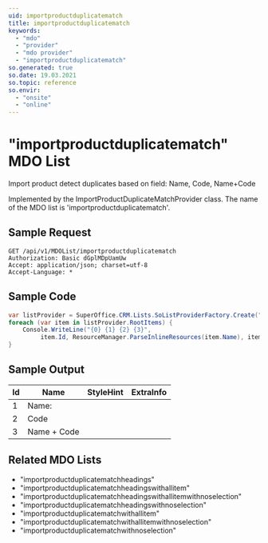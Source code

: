 ```yaml
---
uid: importproductduplicatematch
title: importproductduplicatematch
keywords:
  - "mdo"
  - "provider"
  - "mdo provider"
  - "importproductduplicatematch"
so.generated: true
so.date: 19.03.2021
so.topic: reference
so.envir:
  - "onsite"
  - "online"
---
```


# "importproductduplicatematch" MDO List
Import product detect duplicates based on field:  Name, Code, Name+Code



Implemented by the <see cref="T:SuperOffice.CRM.Lists.ImportProductDuplicateMatchProvider">ImportProductDuplicateMatchProvider</see> class.
The name of the MDO list is 'importproductduplicatematch'.




## Sample Request

```http!
GET /api/v1/MDOList/importproductduplicatematch
Authorization: Basic dGplMDpUamUw
Accept: application/json; charset=utf-8
Accept-Language: *

```

## Sample Code
```cs
var listProvider = SuperOffice.CRM.Lists.SoListProviderFactory.Create("importproductduplicatematch", forceFlatList: true);
foreach (var item in listProvider.RootItems) {
    Console.WriteLine("{0} {1} {2} {3}", 
         item.Id, ResourceManager.ParseInlineResources(item.Name), item.StyleHint, item.ExtraInfo);
}
```

## Sample Output

|Id   | Name  |StyleHint|ExtraInfo |
| --- | ----- | ------- | -------- |
|1|Name:|||
|2|Code|||
|3|Name + Code|||


## Related MDO Lists

* "importproductduplicatematchheadings"
* "importproductduplicatematchheadingswithallitem"
* "importproductduplicatematchheadingswithallitemwithnoselection"
* "importproductduplicatematchheadingswithnoselection"
* "importproductduplicatematchwithallitem"
* "importproductduplicatematchwithallitemwithnoselection"
* "importproductduplicatematchwithnoselection"
